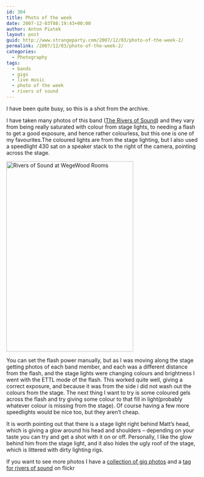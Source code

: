 ```yaml
---
id: 304
title: Photo of the week
date: 2007-12-03T08:19:43+00:00
author: Anton Piatek
layout: post
guid: http://www.strangeparty.com/2007/12/03/photo-of-the-week-2/
permalink: /2007/12/03/photo-of-the-week-2/
categories:
  - Photography
tags:
  - bands
  - gigs
  - live music
  - photo of the week
  - rivers of sound
---
```

I have been quite busy, so this is a shot from the archive.

I have taken many photos of this band ([The Rivers of Sound](http://www.myspace.com/theriversofsound)) and they vary from being really saturated with colour from stage lights, to needing a flash to get a good exposure, and hence rather colourless, but this one is one of my favourites.The coloured lights are from the stage lighting, but I also used a speedlight 430 sat on a speaker stack to the right of the camera, pointing across the stage.

[<img src="http://farm2.static.flickr.com/1060/1350737015_92e8b7a5ce.jpg" alt="Rivers of Sound at WegeWood Rooms" height="500" width="333" />](http://www.flickr.com/photos/antonpiatek/1350737015/ "Rivers of Sound at WegeWood Rooms by antonpiatek, on Flickr")

You can set the flash power manually, but as I was moving along the stage getting photos of each band member, and each was a different distance from the flash, and the stage lights were changing colours and brightness I went with the ETTL mode of the flash. This worked quite well, giving a correct exposure, and because it was from the side i did not wash out the colours from the stage. The next thing I want to try is some coloured gels across the flash and try giving some colour to that fill in light(probably whatever colour is missing from the stage). Of course having a few more speedlights would be nice too, but they aren&#8217;t cheap.

It is worth pointing out that there is a stage light right behind Matt&#8217;s head, which is giving a glow around his head and shoulders &#8211; depending on your taste you can try and get a shot with it on or off. Personally, I like the glow behind him from the stage light, and it also hides the ugly roof of the stage, which is littered with dirty lighting rigs.

If you want to see more photos I have a [collection of gig photos](http://www.flickr.com/photos/antonpiatek/collections/72157602643815555/) and a [tag for rivers of sound](http://www.flickr.com/photos/antonpiatek/tags/riversofsound/) on flickr
